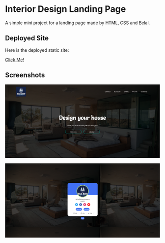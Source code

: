 
# Interior Design Landing Page

A simple mini project for a landing page made by HTML, CSS and Belal.

## Deployed Site

Here is the deployed static site:

[Click Me!](https://interiorlandingpage.surge.sh/)

## Screenshots

![App Screenshot](https://github.com/shahbelal/InteriorLandingPage/blob/main/Screenshots/Index.png)

![App Screenshot](https://github.com/shahbelal/InteriorLandingPage/blob/main/Screenshots/Contact.png)

